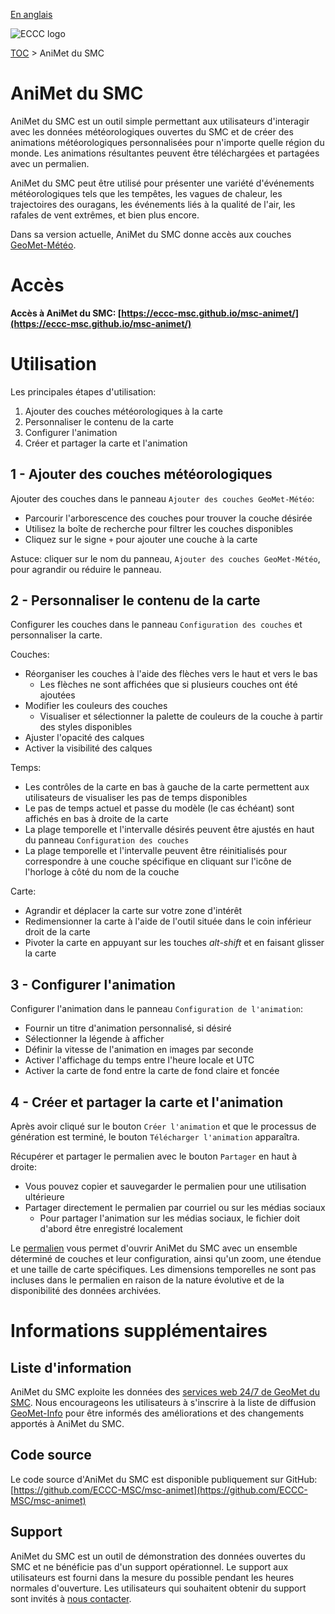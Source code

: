 [En anglais](readme_en.md)

![ECCC logo](../img_eccc-logo.png)

[TOC](../readme_fr.md) > AniMet du SMC

# AniMet du SMC

AniMet du SMC est un outil simple permettant aux utilisateurs d'interagir avec les données météorologiques ouvertes du SMC et de créer des animations météorologiques personnalisées pour n'importe quelle région du monde. Les animations résultantes peuvent être téléchargées et partagées avec un permalien.

AniMet du SMC peut être utilisé pour présenter une variété d'événements météorologiques tels que les tempêtes, les vagues de chaleur, les trajectoires des ouragans, les événements liés à la qualité de l'air, les rafales de vent extrêmes, et bien plus encore.

Dans sa version actuelle, AniMet du SMC donne accès aux couches [GeoMet-Météo](../msc-geomet/readme_fr.md).

# Accès

**Accès à AniMet du SMC: [https://eccc-msc.github.io/msc-animet/](https://eccc-msc.github.io/msc-animet/)**

# Utilisation

Les principales étapes d'utilisation:

1. Ajouter des couches météorologiques à la carte
2. Personnaliser le contenu de la carte
3. Configurer l'animation
4. Créer et partager la carte et l'animation

## 1 - Ajouter des couches météorologiques

Ajouter des couches dans le panneau `Ajouter des couches GeoMet-Météo`:

* Parcourir l'arborescence des couches pour trouver la couche désirée
* Utilisez la boîte de recherche pour filtrer les couches disponibles
* Cliquez sur le signe `+` pour ajouter une couche à la carte

Astuce: cliquer sur le nom du panneau, `Ajouter des couches GeoMet-Météo`, pour agrandir ou réduire le panneau.

## 2 - Personnaliser le contenu de la carte

Configurer les couches dans le panneau `Configuration des couches` et personnaliser la carte.

Couches:

* Réorganiser les couches à l'aide des flèches vers le haut et vers le bas
  * Les flèches ne sont affichées que si plusieurs couches ont été ajoutées
* Modifier les couleurs des couches
  * Visualiser et sélectionner la palette de couleurs de la couche à partir des styles disponibles
* Ajuster l'opacité des calques
* Activer la visibilité des calques

Temps:

* Les contrôles de la carte en bas à gauche de la carte permettent aux utilisateurs de visualiser les pas de temps disponibles
* Le pas de temps actuel et passe du modèle (le cas échéant) sont affichés en bas à droite de la carte
* La plage temporelle et l'intervalle désirés peuvent être ajustés en haut du panneau `Configuration des couches`
* La plage temporelle et l'intervalle peuvent être réinitialisés pour correspondre à une couche spécifique en cliquant sur l'icône de l'horloge à côté du nom de la couche

Carte:

* Agrandir et déplacer la carte sur votre zone d'intérêt
* Redimensionner la carte à l'aide de l'outil située dans le coin inférieur droit de la carte
* Pivoter la carte en appuyant sur les touches _alt-shift_ et en faisant glisser la carte

## 3 - Configurer l'animation

Configurer l'animation dans le panneau `Configuration de l'animation`:

* Fournir un titre d'animation personnalisé, si désiré
* Sélectionner la légende à afficher
* Définir la vitesse de l'animation en images par seconde
* Activer l'affichage du temps entre l'heure locale et UTC
* Activer la carte de fond entre la carte de fond claire et foncée

## 4 - Créer et partager la carte et l'animation

Après avoir cliqué sur le bouton `Créer l'animation` et que le processus de génération est terminé, le bouton `Télécharger l'animation` apparaîtra.

Récupérer et partager le permalien avec le bouton `Partager` en haut à droite:

* Vous pouvez copier et sauvegarder le permalien pour une utilisation ultérieure
* Partager directement le permalien par courriel ou sur les médias sociaux
  * Pour partager l'animation sur les médias sociaux, le fichier doit d'abord être enregistré localement

Le [permalien](https://fr.wikipedia.org/wiki/Permalien) vous permet d'ouvrir AniMet du SMC avec un ensemble déterminé de couches et leur configuration, ainsi qu'un zoom, une étendue et une taille de carte spécifiques. Les dimensions temporelles ne sont pas incluses dans le permalien en raison de la nature évolutive et de la disponibilité des données archivées.

# Informations supplémentaires

## Liste d'information

AniMet du SMC exploite les données des [services web 24/7 de GeoMet du SMC](../msc-geomet/readme_fr.md). Nous encourageons les utilisateurs à s'inscrire à la liste de diffusion [GeoMet-Info](https://lists.ec.gc.ca/cgi-bin/mailman/listinfo/geomet-info) pour être informés des améliorations et des changements apportés à AniMet du SMC.

## Code source

Le code source d'AniMet du SMC est disponible publiquement sur GitHub: [https://github.com/ECCC-MSC/msc-animet](https://github.com/ECCC-MSC/msc-animet)


## Support

AniMet du SMC est un outil de démonstration des données ouvertes du SMC et ne bénéficie pas d'un support opérationnel. Le support aux utilisateurs est fourni dans la mesure du possible pendant les heures normales d'ouverture. Les utilisateurs qui souhaitent obtenir du support sont invités à [nous contacter](https://www.meteo.gc.ca/mainmenu/contact_us_f.html).

